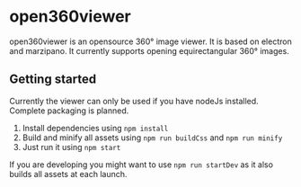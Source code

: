 # open360viewer
open360viewer is an opensource 360° image viewer. It is based on electron and marzipano. It currently supports opening equirectangular 360° images.

## Getting started
Currently the viewer can only be used if you have nodeJs installed. Complete packaging is planned.
1. Install dependencies using `npm install`
2. Build and minify all assets using `npm run buildCss` and `npm run minify`
3. Just run it using `npm start`

If you are developing you might want to use `npm run startDev` as it also builds all assets at each launch.